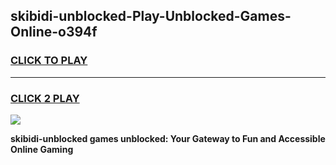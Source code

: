 
## skibidi-unblocked-Play-Unblocked-Games-Online-o394f
<h3>
<a href="https://premium76.site?title=skibidi-unblocked&ref=25A">CLICK TO PLAY</a></h3>
<hr>

<h3>
<a href="https://premium76.site?title=skibidi-unblocked&ref=25A">CLICK 2 PLAY</a>
  
</h3>

<a href="https://premium76.site?title=skibidi-unblocked&ref=25A"><img src="https://clearcache.store/games.png"></a>


**skibidi-unblocked games unblocked: Your Gateway to Fun and Accessible Online Gaming**
